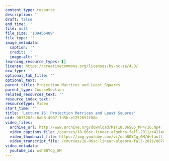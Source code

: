 ```yaml
---
content_type: resource
description: ''
draft: false
end_time: ''
file: null
file_size: '109456489'
file_type: ''
image_metadata:
  caption: ''
  credit: ''
  image-alt: ''
learning_resource_types: []
license: https://creativecommons.org/licenses/by-nc-sa/4.0/
ocw_type: ''
optional_tab_title: ''
optional_text: ''
parent_title: Projection Matrices and Least Squares
parent_type: CourseSection
related_resources_text: ''
resource_index_text: ''
resourcetype: Video
start_time: ''
title: 'Lecture 16: Projection Matrices and Least Squares'
uid: 983528fc-6ab8-4907-7d5b-e1252652f08e
video_files:
  archive_url: http://www.archive.org/download/MIT18.06S05_MP4/16.mp4
  video_captions_file: /courses/18-06sc-linear-algebra-fall-2011/e4114d4887ab527ab79f3d4f0f88e921_osh80YCg_GM.vtt
  video_thumbnail_file: https://img.youtube.com/vi/osh80YCg_GM/default.jpg
  video_transcript_file: /courses/18-06sc-linear-algebra-fall-2011/0874a421068b100dbc6aa592d0ab6d10_osh80YCg_GM.pdf
video_metadata:
  youtube_id: osh80YCg_GM
---
```

